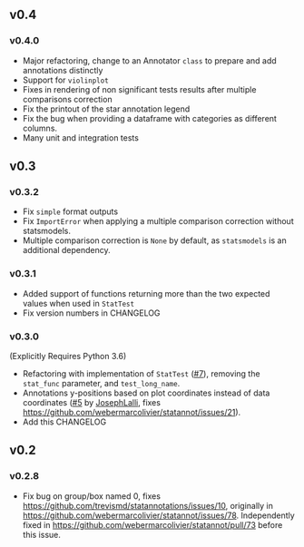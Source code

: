 ## v0.4
### v0.4.0
 - Major refactoring, change to an Annotator `class` to prepare and add annotations distinctly
 - Support for `violinplot`
 - Fixes in rendering of non significant tests results after multiple comparisons correction
 - Fix the printout of the star annotation legend 
 - Fix the bug when providing a dataframe with categories as different columns.
 - Many unit and integration tests

## v0.3
### v0.3.2
 - Fix `simple` format outputs
 - Fix `ImportError` when applying a multiple comparison correction without statsmodels.
 - Multiple comparison correction is `None` by default, as `statsmodels` is an additional dependency.

### v0.3.1
 - Added support of functions returning more than the two expected values when used in `StatTest`
 - Fix version numbers in CHANGELOG

### v0.3.0
(Explicitly Requires Python 3.6)

 - Refactoring with implementation of `StatTest`
   ([#7](https://github.com/trevismd/statannotations/pull/5)), removing the 
   `stat_func` parameter, and `test_long_name`.
 - Annotations y-positions based on plot coordinates instead of data coordinates 
   ([#5](https://github.com/trevismd/statannotations/pull/5) by [JosephLalli](https://github.com/JosephLalli), fixes https://github.com/webermarcolivier/statannot/issues/21).
 - Add this CHANGELOG

## v0.2
### v0.2.8
 - Fix bug on group/box named 0, fixes https://github.com/trevismd/statannotations/issues/10, originally in https://github.com/webermarcolivier/statannot/issues/78. Independently fixed in https://github.com/webermarcolivier/statannot/pull/73 before this issue.
